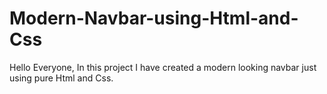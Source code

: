 # Modern-Navbar-using-Html-and-Css
Hello Everyone, In this project I have created a modern looking navbar just using pure Html and Css.
